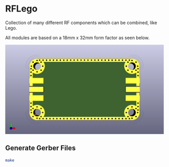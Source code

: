# RFLego

Collection of many different RF components which can be combined, like Lego.

All modules are based on a 18mm x 32mm form factor as seen below.

![RFLego Form Factor 3D View](docs/RFLegoTemplate.png)


## Generate Gerber Files

```bash
make
```
